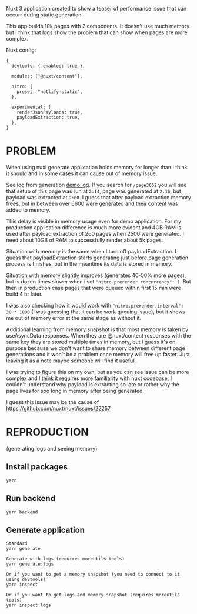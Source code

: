Nuxt 3 application created to show a teaser of performance issue that can occurr during static generation.

This app builds 10k pages with 2 components.
It doesn't use much memory but I think that logs show the problem that can show when pages are more complex.

Nuxt config:

```
{
  devtools: { enabled: true },

  modules: ["@nuxt/content"],

  nitro: {
    preset: "netlify-static",
  },

  experimental: {
    renderJsonPayloads: true,
    payloadExtraction: true,
  },
}
```

# PROBLEM

When using nuxi generate application holds memory for longer than I think it should and in some cases it can cause out of memory issue.

See log from generation [demo.log](demo.log).
If you search for `/page3652` you will see that setup of this page was run at `2:14`, page was generated at `2:16`, but payload was extracted at `9:00`. I guess that after payload extraction memory frees, but in between over 6600 were generated and their content was added to memory.

This delay is visible in memory usage even for demo application. For my production application difference is much more evident and 4GB RAM is used after payload extraction of 260 pages when 2500 were generated. I need about 10GB of RAM to successfully render about 5k pages.

Situation with memory is the same when I turn off payloadExtraction. I guess that payloadExtraction starts generating just before page generation process is finishes, but in the meantime its data is stored in memory.

Situation with memory slightly improves (generates 40-50% more pages), but is dozen times slower when i set `"nitro.prerender.concurrency": 1`. But then in production case pages that were queued within first 15 min were build 4 hr later.

I was also checking how it would work with `"nitro.prerender.interval": 30 * 1000` (I was guessing that it can be work queuing issue), but it shows me out of memory error at the same stage as without it.

Additional learning from memory snapshot is that most memory is taken by useAsyncData responses. When they are @nuxt/content responses with the same key they are stored multiple times in memory, but I guess it's on purpose because we don't want to share memory between different page generations and it won't be a problem once memory will free up faster. Just leaving it as a note maybe someone will find it usefull.

I was trying to figure this on my own, but as you can see issue can be more complex and I think it requires more familiarity with nuxt codebase. I couldn't understand why payload is extracting so late or rather why the page lives for soo long in memory after being generated.

I guess this issue may be the cause of
https://github.com/nuxt/nuxt/issues/22257

# REPRODUCTION

(generating logs and seeing memory)

## Install packages

```
yarn
```

## Run backend

```
yarn backend
```

## Generate application

```
Standard
yarn generate

Generate with logs (requires moreutils tools)
yarn generate:logs

Or if you want to get a memory snapshot (you need to connect to it using devtools)
yarn inspect

Or if you want to get logs and memory snapshot (requires moreutils tools)
yarn inspect:logs
```
